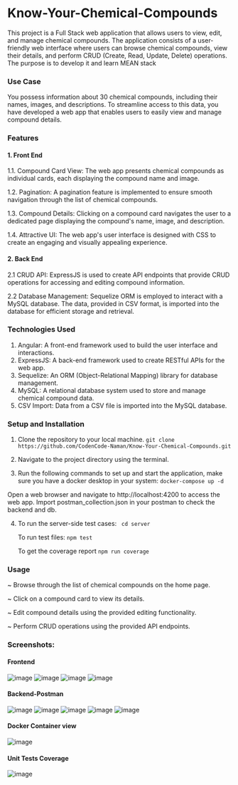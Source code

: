 # Know-Your-Chemical-Compounds
This project is a Full Stack web application that allows users to view, edit, and manage chemical compounds. The application consists of a user-friendly web interface where users can browse chemical compounds, view their details, and perform CRUD (Create, Read, Update, Delete) operations. The purpose is to develop it and learn MEAN stack

### Use Case
You possess information about 30 chemical compounds, including their names, images, and descriptions. To streamline access to this data, you have developed a web app that enables users to easily view and manage compound details.

### Features
#### 1. Front End
1.1. Compound Card View: The web app presents chemical compounds as individual cards, each displaying the compound name and image.

1.2. Pagination: A pagination feature is implemented to ensure smooth navigation through the list of chemical compounds.

1.3. Compound Details: Clicking on a compound card navigates the user to a dedicated page displaying the compound's name, image, and description.

1.4. Attractive UI: The web app's user interface is designed with CSS to create an engaging and visually appealing experience.

#### 2. Back End
2.1 CRUD API: ExpressJS is used to create API endpoints that provide CRUD operations for accessing and editing compound information.

2.2 Database Management: Sequelize ORM is employed to interact with a MySQL database. The data, provided in CSV format, is imported into the database for efficient storage and retrieval.

### Technologies Used
1. Angular: A front-end framework used to build the user interface and interactions.
2. ExpressJS: A back-end framework used to create RESTful APIs for the web app.
3. Sequelize: An ORM (Object-Relational Mapping) library for database management.
4. MySQL: A relational database system used to store and manage chemical compound data.
5. CSV Import: Data from a CSV file is imported into the MySQL database.

### Setup and Installation
1. Clone the repository to your local machine.
   ``` git clone https://github.com/CodenCode-Naman/Know-Your-Chemical-Compounds.git ```
   
2. Navigate to the project directory using the terminal.
3. Run the following commands to set up and start the application, make sure you have a docker desktop in your system:
   ``` docker-compose up -d ```
   
Open a web browser and navigate to http://localhost:4200 to access the web app.
Import postman_collection.json in your postman to check the backend and db.

4. To run the server-side test cases:
   ``` cd server```

   To run test files:
   ``` npm test ```

   To get the coverage report
   ``` npm run coverage ```

### Usage
 ~ Browse through the list of chemical compounds on the home page.

 ~ Click on a compound card to view its details.
 
 ~ Edit compound details using the provided editing functionality.
 
 ~ Perform CRUD operations using the provided API endpoints.

### Screenshots:
#### Frontend
![image](https://github.com/CodenCode-Naman/Know-Your-Chemical-Compounds/assets/69742938/800d758c-612a-4ffb-b6c1-0d4c8082eee8)
![image](https://github.com/CodenCode-Naman/Know-Your-Chemical-Compounds/assets/69742938/6109975f-8d36-4d31-ae91-4b75a9642d3e)
![image](https://github.com/CodenCode-Naman/Know-Your-Chemical-Compounds/assets/69742938/f3524c49-13e7-4e6e-9fda-571163c85e46)
![image](https://github.com/CodenCode-Naman/Know-Your-Chemical-Compounds/assets/69742938/c84e01a7-2130-46d1-8070-3522abda34b3)

#### Backend-Postman
![image](https://github.com/CodenCode-Naman/Know-Your-Chemical-Compounds/assets/69742938/105cbddc-9416-44b4-9b56-5420b5454bb2)
![image](https://github.com/CodenCode-Naman/Know-Your-Chemical-Compounds/assets/69742938/1d579d04-bb9a-4b4d-9b76-44fc29edbe0d)
![image](https://github.com/CodenCode-Naman/Know-Your-Chemical-Compounds/assets/69742938/fc564d9c-bd88-4280-8b61-834986cfd8f3)
![image](https://github.com/CodenCode-Naman/Know-Your-Chemical-Compounds/assets/69742938/1baf917a-419c-4fe3-9346-d694c1df4102)
![image](https://github.com/CodenCode-Naman/Know-Your-Chemical-Compounds/assets/69742938/185ada74-7b87-4fc5-90be-2adb34df2898)

#### Docker Container view
![image](https://github.com/CodenCode-Naman/Know-Your-Chemical-Compounds/assets/69742938/780d0c3c-399a-4699-83fc-0ca27830e379)

#### Unit Tests Coverage
![image](https://github.com/CodenCode-Naman/Know-Your-Chemical-Compounds/assets/69742938/8bd5b707-7640-45e7-a39e-76cb3ac4c2b7)




